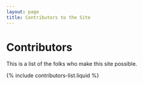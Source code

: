 ```yaml
---
layout: page
title: Contributors to the Site
---
```


# Contributors

This is a list of the folks who make this site possible.

{% include contributors-list.liquid %}


